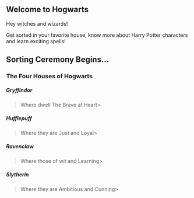 ## Welcome to Hogwarts

Hey witches and wizards!

Get sorted in your favorite house, know more about Harry Potter characters and learn exciting spells!


## Sorting Ceremony Begins...

### The Four Houses of Hogwarts

##### Gryffindor 

> Where dwell The Brave at Heart>

##### Hufflepuff 

> Where they are Just and Loyal>

##### Ravenclaw 

> Where those of wit and Learning>

##### Slytherin 

> Where they are Ambitious and Cunning>



